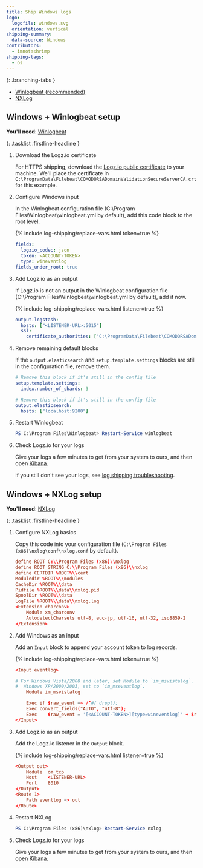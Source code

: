 ```yaml
---
title: Ship Windows logs
logo:
  logofile: windows.svg
  orientation: vertical
shipping-summary:
  data-source: Windows
contributors:
  - imnotashrimp
shipping-tags:
  - os
---
```


<div class="branching-container">

{: .branching-tabs }
  * [Winlogbeat <span class="sm ital">(recommended)</span>](#winlogbeat-config)
  * [NXLog](#nxlog-config)

<div id="winlogbeat-config">

## Windows + Winlogbeat setup

**You'll need**:
[Winlogbeat](https://www.elastic.co/downloads/beats/winlogbeat)

{: .tasklist .firstline-headline }
1.  Download the Logz.io certificate

    For HTTPS shipping, download the [Logz.io public certificate](https://raw.githubusercontent.com/logzio/public-certificates/master/COMODORSADomainValidationSecureServerCA.crt) to your machine.
    We'll place the certificate in `C:\ProgramData\Filebeat\COMODORSADomainValidationSecureServerCA.crt` for this example.

2.  Configure Windows input

    In the Winlogbeat configuration file (C:\Program Files\Winlogbeat\winlogbeat.yml by default), add this code block to the root level.

    {% include log-shipping/replace-vars.html token=true %}

    ```yaml
    fields:
      logzio_codec: json
      token: <ACCOUNT-TOKEN>
      type: wineventlog
    fields_under_root: true
    ```

3.  Add Logz.io as an output

    If Logz.io is not an output in the Winlogbeat configuration file (C:\Program Files\Winlogbeat\winlogbeat.yml by default), add it now.

    {% include log-shipping/replace-vars.html listener=true %}

    ```yaml
    output.logstash:
      hosts: ["<LISTENER-URL>:5015"]
      ssl:
        certificate_authorities: ['C:\ProgramData\Filebeat\COMODORSADomainValidationSecureServerCA.crt']
    ```

4.  Remove remaining default blocks

    If the `output.elasticsearch` and `setup.template.settings` blocks are still in the configuration file, remove them.

    ```yaml
    # Remove this block if it's still in the config file
    setup.template.settings:
      index.number_of_shards: 3
    ```

    ```yaml
    # Remove this block if it's still in the config file
    output.elasticsearch:
      hosts: ["localhost:9200"]
    ```

5.  Restart Winlogbeat

    ```powershell
    PS C:\Program Files\Winlogbeat> Restart-Service winlogbeat
    ```

6.  Check Logz.io for your logs

    Give your logs a few minutes to get from your system to ours, and then open [Kibana](https://app.logz.io/#/dashboard/kibana).

    If you still don't see your logs, see [log shipping troubleshooting]({{site.baseurl}}/user-guide/log-shipping/log-shipping-troubleshooting.html).

</div>

<div id="nxlog-config">

## Windows + NXLog setup

**You'll need**:
[NXLog](https://nxlog.co/products/nxlog-community-edition/download)

{: .tasklist .firstline-headline }
1.  Configure NXLog basics

    Copy this code into your configuration file (`C:\Program Files (x86)\nxlog\conf\nxlog.conf` by default).

    ```conf
    define ROOT C:\\Program Files (x86)\\nxlog
    define ROOT_STRING C:\\Program Files (x86)\\nxlog
    define CERTDIR %ROOT%\\cert
    Moduledir %ROOT%\\modules
    CacheDir %ROOT%\\data
    Pidfile %ROOT%\\data\\nxlog.pid
    SpoolDir %ROOT%\\data
    LogFile %ROOT%\\data\\nxlog.log
    <Extension charconv>
        Module xm_charconv
        AutodetectCharsets utf-8, euc-jp, utf-16, utf-32, iso8859-2
    </Extension>
    ```

2.  Add Windows as an input

    Add an `Input` block to append your account token to log records.

    {% include log-shipping/replace-vars.html token=true %}

    ```conf
    <Input eventlog>

    # For Windows Vista/2008 and later, set Module to `im_msvistalog`. For
    #  Windows XP/2000/2003, set to `im_mseventlog`.
        Module im_msvistalog

        Exec if $raw_event =~ /^#/ drop();
        Exec convert_fields("AUTO", "utf-8");
        Exec    $raw_event = '[<ACCOUNT-TOKEN>][type=wineventlog]' + $raw_event;
    </Input>
    ```

3.  Add Logz.io as an output

    Add the Logz.io listener in the `Output` block.

    {% include log-shipping/replace-vars.html listener=true %}

    ```conf
    <Output out>
        Module  om_tcp
        Host    <LISTENER-URL>
        Port    8010
    </Output>
    <Route 1>
        Path eventlog => out
    </Route>
    ```

4.  Restart NXLog

    ```powershell
    PS C:\Program Files (x86)\nxlog> Restart-Service nxlog
    ```
5.  Check Logz.io for your logs

    Give your logs a few minutes to get from your system to ours, and then open [Kibana](https://app.logz.io/#/dashboard/kibana).

</div>

</div>